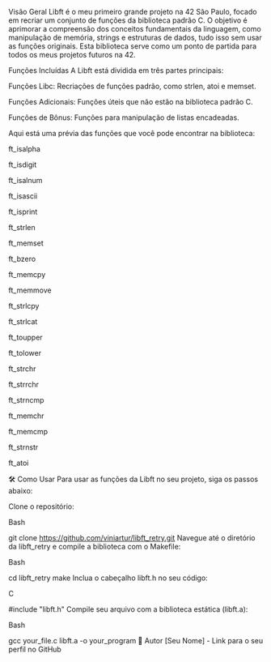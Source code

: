 Visão Geral
Libft é o meu primeiro grande projeto na 42 São Paulo, focado em recriar um conjunto de funções da biblioteca padrão C. O objetivo é aprimorar a compreensão dos conceitos fundamentais da linguagem, como manipulação de memória, strings e estruturas de dados, tudo isso sem usar as funções originais. Esta biblioteca serve como um ponto de partida para todos os meus projetos futuros na 42.

Funções Incluídas
A Libft está dividida em três partes principais:

Funções Libc: Recriações de funções padrão, como strlen, atoi e memset.

Funções Adicionais: Funções úteis que não estão na biblioteca padrão C.

Funções de Bônus: Funções para manipulação de listas encadeadas.

Aqui está uma prévia das funções que você pode encontrar na biblioteca:

ft_isalpha

ft_isdigit

ft_isalnum

ft_isascii

ft_isprint

ft_strlen

ft_memset

ft_bzero

ft_memcpy

ft_memmove

ft_strlcpy

ft_strlcat

ft_toupper

ft_tolower

ft_strchr

ft_strrchr

ft_strncmp

ft_memchr

ft_memcmp

ft_strnstr

ft_atoi

🛠️ Como Usar
Para usar as funções da Libft no seu projeto, siga os passos abaixo:

Clone o repositório:

Bash

git clone https://github.com/viniartur/libft_retry.git
Navegue até o diretório da libft_retry e compile a biblioteca com o Makefile:

Bash

cd libft_retry
make
Inclua o cabeçalho libft.h no seu código:

C

#include "libft.h"
Compile seu arquivo com a biblioteca estática (libft.a):

Bash

gcc your_file.c libft.a -o your_program
👤 Autor
[Seu Nome] - Link para o seu perfil no GitHub
